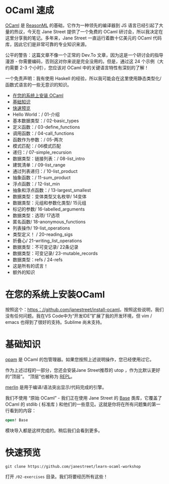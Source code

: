 # OCaml 速成

[OCaml](https://ocaml.org/) 是 [ReasonML](https://reasonml.github.io/) 的基础，它作为一种领先的编译器到 JS 语言已经引起了大量的热议，今天在 Jane Street 提供了一个免费的 OCaml 研讨会，所以我决定在这里分享我的笔记。多年来，Jane Street 一直运行着数十亿美元的 OCaml 代码库，因此它们是非常可靠的专业知识来源。


公平的警告：这篇文章不像一个正常的 Dev.To 文章，因为这是一个研讨会的指导漫游 - 你需要编码，否则这对你来说是完全没用的。但是，通过这 24 个示例（大约需要 2-3 个小时），您应该对 OCaml 中的关键语言特性有深刻的了解！

一个免责声明：我有使用 Haskell 的经验，所以我可能会在这里使用静态类型化/函数式语言的一些无意识的知识。

- [在您的系统上安装 OCaml](https://github.com/lanqy/learn-OCaml/blob/master/ocaml-speedrun.md#在您的系统上安装ocaml)
- [基础知识](https://github.com/lanqy/learn-OCaml/blob/master/ocaml-speedrun.md#基础知识)
- [快速预览](https://github.com/lanqy/learn-OCaml/blob/master/ocaml-speedrun.md#快速预览)
- Hello World：/ 01-介绍
- 基本数据类型：/ 02-basic_types
- 定义函数：/ 03-define_functions
- 调用函数：/ 04-call_functions
- 函数作为参数：/ 05-两次
- 模式匹配：/ 06模式匹配
- 递归：/ 07-simple_recursion
- 数据类型：链接列表：/ 08-list_intro
- 建筑清单：/ 09-list_range
- 通过列表递归：/ 10-list_product
- 抽象函数：/ 11-sum_product
- 浮点函数：/ 12-list_min
- 抽象和浮点函数：/ 13-largest_smallest
- 数据类型：变体类型又名枚举/ 14变体
- 数据类型：元组和参数化类型/ 15元组
- 标记的参数/ 16-labelled_arguments
- 数据类型：选项/ 17选项
- 匿名函数/ 18-anonymous_functions
- 列表操作/ 19-list_operations
- 类型定义！ / 20-reading_sigs
- 折叠心/ 21-writing_list_operations
- 数据类型：不可变记录/ 22条记录
- 数据类型：可变记录/ 23-mutable_records
- 数据类型：refs / 24-refs
- 这是所有的谎言！
- 额外的知识

# 在您的系统上安装OCaml

按照这个：[https：//github.com/janestreet/install-ocaml](https：//github.com/janestreet/install-ocaml)。按照这些说明，我们没有任何问题。我在VS Code中为“开发IDE”扩展了我的开发环境，但 vim / emacs 也得到了很好的支持。Sublime 尚未支持。

# 基础知识

[opam](https://opam.ocaml.org/) 是 OCaml 的包管理器。如果您按照上述说明操作，您已经使用过它。

作为上述过程的一部分，您还会安装Jane Street推荐的 utop ，作为比默认更好的“顶层”。 “顶层”也被称为 [REPL](https://en.wikipedia.org/wiki/Read%E2%80%93eval%E2%80%93print_loop)。

[merlin](https://github.com/ocaml/merlin) 是用于编译/语法突出显示/代码完成的引擎。

我们不使用 “原始 OCaml” - 我们正在使用 Jane Street 的 [Base](https://opensource.janestreet.com/) 类库，它覆盖了OCaml 的 stdlib ( 标准库 ) 和他们的一些意见。这就是你将在所有问题集的第一行看到的内容：

```ocaml
open! Base
```

模块导入都是这样完成的。稍后我们会看到更多。

# 快速预览

`git clone https://github.com/janestreet/learn-ocaml-workshop`

打开 `/02-exercises` 目录。我们将要经历所有这些！
